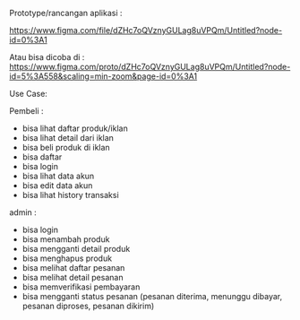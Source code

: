 Prototype/rancangan aplikasi :

https://www.figma.com/file/dZHc7oQVznyGULag8uVPQm/Untitled?node-id=0%3A1

Atau bisa dicoba di :
https://www.figma.com/proto/dZHc7oQVznyGULag8uVPQm/Untitled?node-id=5%3A558&scaling=min-zoom&page-id=0%3A1

Use Case:

Pembeli :
- bisa lihat daftar produk/iklan
- bisa lihat detail dari iklan
- bisa beli produk di iklan
- bisa daftar
- bisa login
- bisa lihat data akun
- bisa edit data akun
- bisa lihat history transaksi

admin :
- bisa login
- bisa menambah produk
- bisa mengganti detail produk
- bisa menghapus produk
- bisa melihat daftar pesanan
- bisa melihat detail pesanan
- bisa memverifikasi pembayaran
- bisa mengganti status pesanan (pesanan diterima, menunggu dibayar, pesanan diproses, pesanan dikirim)
